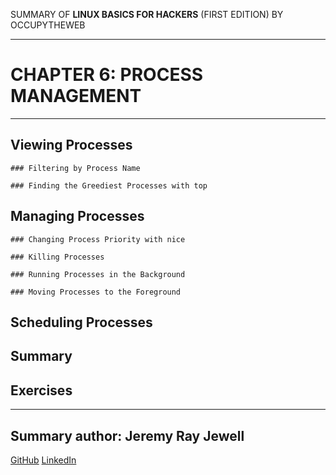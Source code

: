 SUMMARY OF 
**LINUX BASICS FOR HACKERS** 
(FIRST EDITION) BY OCCUPYTHEWEB

---

# CHAPTER 6: PROCESS MANAGEMENT

---

## Viewing Processes

	### Filtering by Process Name

	### Finding the Greediest Processes with top

## Managing Processes

	### Changing Process Priority with nice

	### Killing Processes

	### Running Processes in the Background

	### Moving Processes to the Foreground

## Scheduling Processes

## Summary

## Exercises

---

## Summary author: **Jeremy Ray Jewell**
[GitHub](https://github.com/jeremyrayjewell)
[LinkedIn](https://www.linkedin.com/in/jeremyrayjewell)
